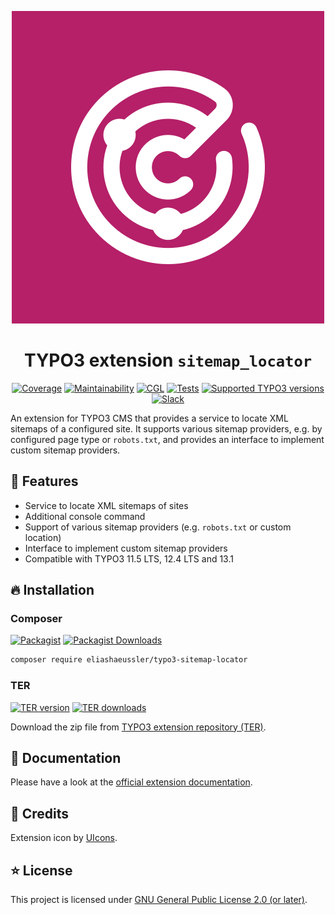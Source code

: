 <div align="center">

![Extension icon](Resources/Public/Icons/Extension.svg)

# TYPO3 extension `sitemap_locator`

[![Coverage](https://img.shields.io/coverallsCoverage/github/eliashaeussler/typo3-sitemap-locator?logo=coveralls)](https://coveralls.io/github/eliashaeussler/typo3-sitemap-locator)
[![Maintainability](https://img.shields.io/codeclimate/maintainability/eliashaeussler/typo3-sitemap-locator?logo=codeclimate)](https://codeclimate.com/github/eliashaeussler/typo3-sitemap-locator/maintainability)
[![CGL](https://img.shields.io/github/actions/workflow/status/eliashaeussler/typo3-sitemap-locator/cgl.yaml?label=cgl&logo=github)](https://github.com/eliashaeussler/typo3-sitemap-locator/actions/workflows/cgl.yaml)
[![Tests](https://img.shields.io/github/actions/workflow/status/eliashaeussler/typo3-sitemap-locator/tests.yaml?label=tests&logo=github)](https://github.com/eliashaeussler/typo3-sitemap-locator/actions/workflows/tests.yaml)
[![Supported TYPO3 versions](https://typo3-badges.dev/badge/sitemap_locator/typo3/shields.svg)](https://extensions.typo3.org/extension/sitemap_locator)
[![Slack](https://img.shields.io/badge/slack-%23ext--sitemap__locator-4a154b?logo=slack)](https://typo3.slack.com/archives/C060KATSL5V)

</div>

An extension for TYPO3 CMS that provides a service to locate XML sitemaps of
a configured site. It supports various sitemap providers, e.g. by configured
page type or `robots.txt`, and provides an interface to implement custom
sitemap providers.

## 🚀 Features

* Service to locate XML sitemaps of sites
* Additional console command
* Support of various sitemap providers (e.g. `robots.txt` or custom location)
* Interface to implement custom sitemap providers
* Compatible with TYPO3 11.5 LTS, 12.4 LTS and 13.1

## 🔥 Installation

### Composer

[![Packagist](https://img.shields.io/packagist/v/eliashaeussler/typo3-sitemap-locator?label=version&logo=packagist)](https://packagist.org/packages/eliashaeussler/typo3-sitemap-locator)
[![Packagist Downloads](https://img.shields.io/packagist/dt/eliashaeussler/typo3-sitemap-locator?color=brightgreen)](https://packagist.org/packages/eliashaeussler/typo3-sitemap-locator)

```bash
composer require eliashaeussler/typo3-sitemap-locator
```

### TER

[![TER version](https://typo3-badges.dev/badge/sitemap_locator/version/shields.svg)](https://extensions.typo3.org/extension/sitemap_locator)
[![TER downloads](https://typo3-badges.dev/badge/sitemap_locator/downloads/shields.svg)](https://extensions.typo3.org/extension/sitemap_locator)

Download the zip file from
[TYPO3 extension repository (TER)](https://extensions.typo3.org/extension/sitemap_locator).

## 📙 Documentation

Please have a look at the
[official extension documentation](https://docs.typo3.org/p/eliashaeussler/typo3-sitemap-locator/main/en-us/).

## 💎 Credits

Extension icon by
[UIcons](https://www.freepik.com/icon/radar_10461820#fromView=search&term=compass&page=1&position=62&track=ais).

## ⭐ License

This project is licensed under [GNU General Public License 2.0 (or later)](LICENSE.md).
